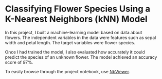 # Classifying Flower Species Using a K-Nearest Neighbors (kNN) Model

In this project, I built a machine-learning model based on data about flowers. The independent variables in the data were features such as sepal width and petal length. The target variables were flower species.

Once I had trained the model, I also evaluated how accurately it could predict the species of an unknown flower. The model achieved an accuracy score of&nbsp;97%.

To easily browse through the project notebook, use [NbViewer](https://nbviewer.jupyter.org/github/shambhavithakur/classifying-flower-species/blob/master/classifying-flower-species.ipynb).
